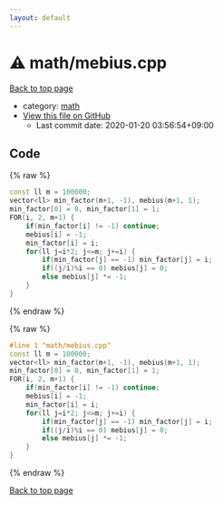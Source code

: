 ```yaml
---
layout: default
---
```


<!-- mathjax config similar to math.stackexchange -->
<script type="text/javascript" async
  src="https://cdnjs.cloudflare.com/ajax/libs/mathjax/2.7.5/MathJax.js?config=TeX-MML-AM_CHTML">
</script>
<script type="text/x-mathjax-config">
  MathJax.Hub.Config({
    TeX: { equationNumbers: { autoNumber: "AMS" }},
    tex2jax: {
      inlineMath: [ ['$','$'] ],
      processEscapes: true
    },
    "HTML-CSS": { matchFontHeight: false },
    displayAlign: "left",
    displayIndent: "2em"
  });
</script>

<script type="text/javascript" src="https://cdnjs.cloudflare.com/ajax/libs/jquery/3.4.1/jquery.min.js"></script>
<script src="https://cdn.jsdelivr.net/npm/jquery-balloon-js@1.1.2/jquery.balloon.min.js" integrity="sha256-ZEYs9VrgAeNuPvs15E39OsyOJaIkXEEt10fzxJ20+2I=" crossorigin="anonymous"></script>
<script type="text/javascript" src="../../assets/js/copy-button.js"></script>
<link rel="stylesheet" href="../../assets/css/copy-button.css" />


# :warning: math/mebius.cpp

<a href="../../index.html">Back to top page</a>

* category: <a href="../../index.html#7e676e9e663beb40fd133f5ee24487c2">math</a>
* <a href="{{ site.github.repository_url }}/blob/master/math/mebius.cpp">View this file on GitHub</a>
    - Last commit date: 2020-01-20 03:56:54+09:00




## Code

<a id="unbundled"></a>
{% raw %}
```cpp
const ll m = 100000;
vector<ll> min_factor(m+1, -1), mebius(m+1, 1);
min_factor[0] = 0, min_factor[1] = 1;
FOR(i, 2, m+1) {
    if(min_factor[i] != -1) continue;
    mebius[i] = -1;
    min_factor[i] = i;
    for(ll j=i*2; j<=m; j+=i) {
        if(min_factor[j] == -1) min_factor[j] = i;
        if((j/i)%i == 0) mebius[j] = 0;
        else mebius[j] *= -1;
    } 
}
```
{% endraw %}

<a id="bundled"></a>
{% raw %}
```cpp
#line 1 "math/mebius.cpp"
const ll m = 100000;
vector<ll> min_factor(m+1, -1), mebius(m+1, 1);
min_factor[0] = 0, min_factor[1] = 1;
FOR(i, 2, m+1) {
    if(min_factor[i] != -1) continue;
    mebius[i] = -1;
    min_factor[i] = i;
    for(ll j=i*2; j<=m; j+=i) {
        if(min_factor[j] == -1) min_factor[j] = i;
        if((j/i)%i == 0) mebius[j] = 0;
        else mebius[j] *= -1;
    } 
}
```
{% endraw %}

<a href="../../index.html">Back to top page</a>

